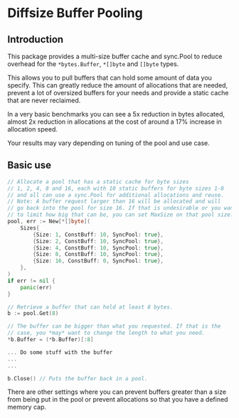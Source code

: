 # Diffsize Buffer Pooling

## Introduction

This package provides a multi-size buffer cache and sync.Pool to reduce overhead for the `*bytes.Buffer`, `*[]byte` and `[]byte` types.

This allows you to pull buffers that can hold some amount of data you specify. This can greatly reduce the amount of allocations that are needed, prevent a lot of oversized buffers for your needs and provide a static cache that are never reclaimed.

In a very basic benchmarks you can see a 5x reduction in bytes allocated, almost 2x reduction in allocations at the cost of around a 17% increase in allocation speed.

Your results may vary depending on tuning of the pool and use case.

## Basic use

```go
// Allocate a pool that has a static cache for byte sizes
// 1, 2, 4, 8 and 16, each with 10 static buffers for byte sizes 1-8
// and all can use a sync.Pool for additional allocations and reuse.
// Note: A buffer request larger than 16 will be allocated and will
// go back into the pool for size 16. If that is undesirable or you want
// to limit how big that can be, you can set MaxSize on that pool size.
pool, err := New[*[]byte](
    Sizes{
        {Size: 1, ConstBuff: 10, SyncPool: true},
        {Size: 2, ConstBuff: 10, SyncPool: true},
        {Size: 4, ConstBuff: 10, SyncPool: true},
        {Size: 8, ConstBuff: 10, SyncPool: true},
        {Size: 16, ConstBuff: 0, SyncPool: true},
    },
)
if err != nil {
    panic(err)
}

// Retrieve a buffer that can hold at least 8 bytes.
b := pool.Get(8)

// The buffer can be bigger than what you requested. If that is the
// case, you *may* want to change the length to what you need.
*b.Buffer = (*b.Buffer)[:8]

... Do some stuff with the buffer
...
...

b.Close() // Puts the buffer back in a pool.
```

There are other settings where you can prevent buffers greater than a size from being put in the pool or prevent allocations so that you have a defined memory cap.


